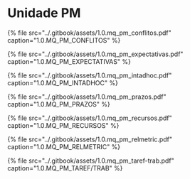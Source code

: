 # Unidade PM

{% file src="../.gitbook/assets/1.0.mq\_pm\_conflitos.pdf" caption="1.0.MQ\_PM\_CONFLITOS" %}

{% file src="../.gitbook/assets/1.0.mq\_pm\_expectativas.pdf" caption="1.0.MQ\_PM\_EXPECTATIVAS" %}

{% file src="../.gitbook/assets/1.0.mq\_pm\_intadhoc.pdf" caption="1.0.MQ\_PM\_INTADHOC" %}

{% file src="../.gitbook/assets/1.0.mq\_pm\_prazos.pdf" caption="1.0.MQ\_PM\_PRAZOS" %}

{% file src="../.gitbook/assets/1.0.mq\_pm\_recursos.pdf" caption="1.0.MQ\_PM\_RECURSOS" %}

{% file src="../.gitbook/assets/1.0.mq\_pm\_relmetric.pdf" caption="1.0.MQ\_PM\_RELMETRIC" %}

{% file src="../.gitbook/assets/1.0.mq\_pm\_taref-trab.pdf" caption="1.0.MQ\_PM\_TAREF/TRAB" %}



